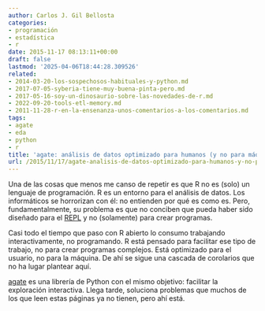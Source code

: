 ```yaml
---
author: Carlos J. Gil Bellosta
categories:
- programación
- estadística
- r
date: 2015-11-17 08:13:11+00:00
draft: false
lastmod: '2025-04-06T18:44:28.309526'
related:
- 2014-03-20-los-sospechosos-habituales-y-python.md
- 2017-07-05-syberia-tiene-muy-buena-pinta-pero.md
- 2017-05-16-soy-un-dinosaurio-sobre-las-novedades-de-r.md
- 2022-09-20-tools-etl-memory.md
- 2011-11-28-r-en-la-ensenanza-unos-comentarios-a-los-comentarios.md
tags:
- agate
- eda
- python
- r
title: 'agate: análisis de datos optimizado para humanos (y no para máquinas)'
url: /2015/11/17/agate-analisis-de-datos-optimizado-para-humanos-y-no-para-maquinas/
---
```


Una de las cosas que menos me canso de repetir es que R no es (solo) un lenguaje de programación. R es un entorno para el análisis de datos. Los informáticos se horrorizan con él: no entienden por qué es como es. Pero, fundamentalmente, su problema es que no conciben que pueda haber sido diseñado para el [REPL](https://en.wikipedia.org/wiki/Read%E2%80%93eval%E2%80%93print_loop) y no (solamente) para crear programas.

Casi todo el tiempo que paso con R abierto lo consumo trabajando interactivamente, no programando. R está pensado para facilitar ese tipo de trabajo, no para crear programas complejos. Está optimizado para el usuario, no para la máquina. De ahí se sigue una cascada de corolarios que no ha lugar plantear aquí.

[agate](http://agate.readthedocs.org/en/1.0.0/index.html#) es una librería de Python con el mismo objetivo: facilitar la exploración interactiva. Llega tarde, soluciona problemas que muchos de los que leen estas páginas ya no tienen, pero ahí está.
